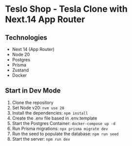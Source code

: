 # Teslo Shop - Tesla Clone with Next.14 App Router

## Technologies

- Next 14 (App Router)
- Node 20
- Postgres
- Prisma
- Zustand
- Docker

## Start in Dev Mode

1. Clone the repository
2. Set Node v20: ```nvm use 20```
3. Install the dependencies: ```npm install```
4. Create the .env file based in .env.template
5. Start the Postgres Container: ```docker-compose up -d```
6. Run Prisma migrations: ```npx prisma migrate dev```
7. Run the seed to populate the database: ```npm run seed```
8. Start the server: ```npm run dev```
